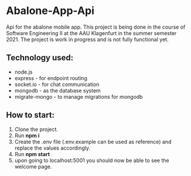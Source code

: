 # Abalone-App-Api

Api for the abalone mobile app.
This project is being done in the course of Software Engineering II at the AAU Klagenfurt in the summer semester 2021.
The project is work in progress and is not fully functional yet.

## Technology used:
<ul>
  <li>node.js</li>
  <li>express - for endpoint routing</li>
  <li>socket.io - for chat communication</li>
  <li>mongodb - as the database system</li>
  <li>migrate-mongo - to manage migrations for mongodb</li>
</ul>


## How to start:
<ol>
  <li>Clone the project.</li>
  <li>Run <b>npm i</b></li>
  <li>Create the .env file (.env.example can be used as reference) and replace the values accordingly.</li>
  <li>Run <b>npm start</b></li>
  <li>upon going to localhost:5001 you should now be able to see the welcome page.</li>
</ol>
